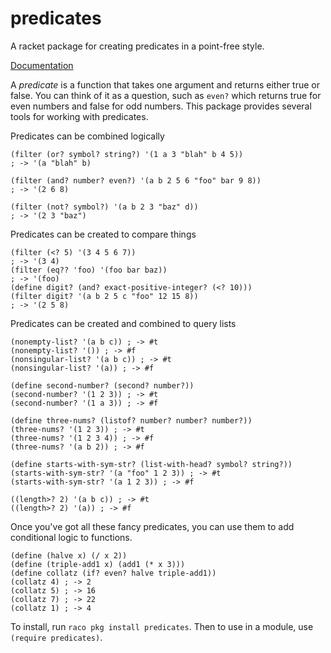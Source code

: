 predicates
==========

A racket package for creating predicates in a point-free style.

[Documentation](http://pkg-build.racket-lang.org/doc/predicates/index.html)

A *predicate* is a function that takes one argument and returns either true or false. You can think of it as a question, such as `even?` which returns true for even numbers and false for odd numbers. This package provides several tools for working with predicates.

Predicates can be combined logically

```racket
(filter (or? symbol? string?) '(1 a 3 "blah" b 4 5))
; -> '(a "blah" b)

(filter (and? number? even?) '(a b 2 5 6 "foo" bar 9 8))
; -> '(2 6 8)

(filter (not? symbol?) '(a b 2 3 "baz" d))
; -> '(2 3 "baz")
```

Predicates can be created to compare things

```racket
(filter (<? 5) '(3 4 5 6 7))
; -> '(3 4)
(filter (eq?? 'foo) '(foo bar baz))
; -> '(foo)
(define digit? (and? exact-positive-integer? (<? 10)))
(filter digit? '(a b 2 5 c "foo" 12 15 8))
; -> '(2 5 8)
```

Predicates can be created and combined to query lists

```racket
(nonempty-list? '(a b c)) ; -> #t
(nonempty-list? '()) ; -> #f
(nonsingular-list? '(a b c)) ; -> #t
(nonsingular-list? '(a)) ; -> #f

(define second-number? (second? number?))
(second-number? '(1 2 3)) ; -> #t
(second-number? '(1 a 3)) ; -> #f

(define three-nums? (listof? number? number? number?))
(three-nums? '(1 2 3)) ; -> #t
(three-nums? '(1 2 3 4)) ; -> #f
(three-nums? '(a b 2)) ; -> #f

(define starts-with-sym-str? (list-with-head? symbol? string?))
(starts-with-sym-str? '(a "foo" 1 2 3)) ; -> #t
(starts-with-sym-str? '(a 1 2 3)) ; -> #f

((length>? 2) '(a b c)) ; -> #t
((length>? 2) '(a)) ; -> #f
```

Once you've got all these fancy predicates, you can use them to add conditional logic to functions.

```racket
(define (halve x) (/ x 2))
(define (triple-add1 x) (add1 (* x 3)))
(define collatz (if? even? halve triple-add1))
(collatz 4) ; -> 2
(collatz 5) ; -> 16
(collatz 7) ; -> 22
(collatz 1) ; -> 4
```

To install, run `raco pkg install predicates`. Then to use in a module, use `(require predicates)`.
